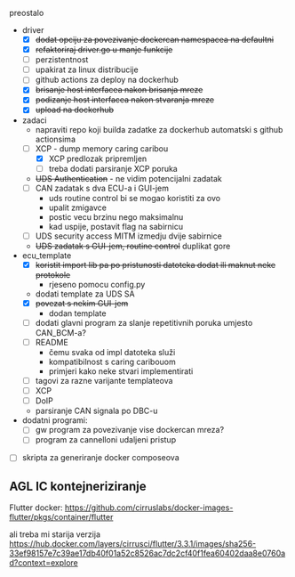 preostalo
- driver
	- [x] ~~dodat opciju za povezivanje dockercan namespacea na defaultni~~
	- [x] ~~refaktoriraj driver.go u manje funkcije~~
	- [ ] perzistentnost
	- [ ] upakirat za linux distribucije
	- [ ] github actions za deploy na dockerhub
	- [x] ~~brisanje host interfacea nakon brisanja mreze~~
	- [x] ~~podizanje host interfacea nakon stvaranja mreze~~
	- [x] ~~upload na dockerhub~~
- zadaci
	- napraviti repo koji builda zadatke za dockerhub automatski s github actionsima
	- [ ] XCP - dump memory caring caribou
		- [x] XCP predlozak pripremljen
		- [ ] treba dodati parsiranje XCP poruka
	- ~~UDS Authentication~~ - ne vidim potencijalni zadatak
	- [ ] CAN zadatak s dva ECU-a i GUI-jem
		- uds routine control bi se mogao koristiti za ovo
		- upalit zmigavce
		- postic vecu brzinu nego maksimalnu
		- kad uspije, postavit flag na sabirnicu
	- [ ] UDS security access MITM izmedju dvije sabirnice
	- ~~UDS zadatak s GUI-jem, routine control~~ duplikat gore 
- ecu_template
	- [x] ~~koristit import lib pa po pristunosti datoteka dodat ili maknut neke protokole~~
		- rjeseno pomocu config.py
	- dodati template za UDS SA
	- [x] ~~povezat s nekim GUI-jem~~
		- dodan template
	- [ ] dodati glavni program za slanje repetitivnih poruka umjesto CAN_BCM-a?
	- [ ] README
		- čemu svaka od impl datoteka služi
		- kompatibilnost s caring caribouom
		- primjeri kako neke stvari implementirati
	- [ ] tagovi za razne varijante templateova
	- [ ] XCP
	- [ ] DoIP
	- parsiranje CAN signala po DBC-u
- dodatni programi:
	- [ ] gw program za povezivanje vise dockercan mreza?
	- [ ] program za cannelloni udaljeni pristup
- [ ] skripta za generiranje docker composeova

## AGL IC kontejneriziranje

Flutter docker:
https://github.com/cirruslabs/docker-images-flutter/pkgs/container/flutter

ali treba mi starija verzija
https://hub.docker.com/layers/cirrusci/flutter/3.3.1/images/sha256-33ef98157e7c39ae17db40f01a52c8526ac7dc2cf40f1fea60402daa8e0760ad?context=explore